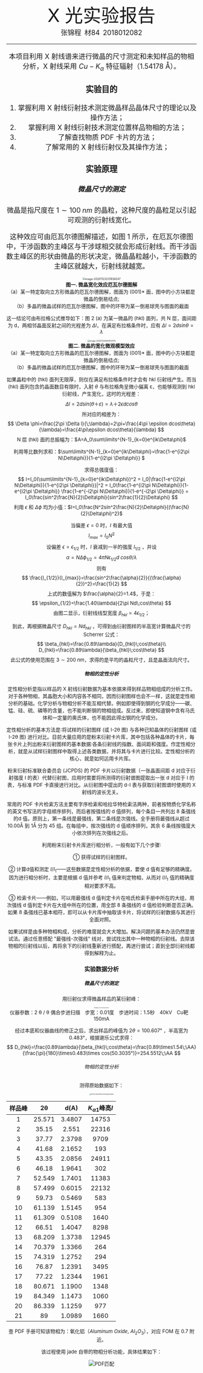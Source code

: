 <center><font size='7'>X 光实验报告<font/>



<center><font size='4'>张锦程&thinsp; 材84&thinsp; 2018012082<font/>




---

本项目利用 X 射线谱来进行微晶的尺寸测定和未知样品的物相分析，X 射线采用 $Cu-K_\alpha$ 特征辐射（1.54178 Å）。



### 实验目的

1. 掌握利用 X 射线衍射技术测定微晶样品晶体尺寸的理论以及操作方法；
2. 掌握利用 X 射线衍射技术测定位置样品物相的方法；
3. 了解查找物质 PDF 卡片的方法；
4. 了解常用的 X 射线衍射仪及其操作方法；



### 实验原理

##### 微晶尺寸的测定

微晶是指尺度在 $1\sim100\;nm$ 的晶粒，这种尺度的晶粒足以引起可观测的衍射线宽化。

这种效应可由厄瓦尔德图解描述，如图 1 所示，在厄瓦尔德图中，干涉函数的主峰区与干涉球相交就会形成衍射线。而干涉函数主峰区的形状由微晶的形状决定，微晶晶粒越小，干涉函数的主峰区就越大，衍射线就越宽。

<img src="X光实验报告-张锦程-2018012082.assets/image-20201123231938247.png" alt="image-20201123231938247" style="zoom:40%;" />

<center><font size='2'><b>图一. 微晶宽化效应厄瓦尔德图解</b><br>
  （a）某一特定取向立方形微晶的厄瓦尔德图解，图面为 (001)* 面，图中的小方块都是微晶的倒易结点;<br>
  （b）多晶的微晶试样的厄瓦尔德图解，图中的环带为某一倒易球壳与图面的截面<font/>



这一结论可由布拉格公式推导如下：图 2 (a) 为某一微晶的 (hkl) 面列，共 N 层，面间距为 d，两相邻晶面反射之间的光程差为 $\Delta l$，在满足布拉格条件时，应有 $\Delta l =2d sin\theta=\lambda$ 

<img src="X光实验报告-张锦程-2018012082.assets/image-20201124000933175.png" alt="image-20201124000933175" style="zoom:40%;" />

<center><font size='2'><b>图二. 微晶的宽化微观模型效应</b><br>
  （a）某一特定取向立方形微晶的厄瓦尔德图解，图面为 (001)* 面，图中的小方块都是微晶的倒易结点;<br>
  （b）多晶的微晶试样的厄瓦尔德图解，图中的环带为某一倒易球壳与图面的截面<font/>



如果晶粒中的 (hkl) 面列无限厚，则仅在满足布拉格条件时才会有 hkl 衍射线产生。而当 (hkl) 面列包含的晶面数目有限时，入射 $\theta$ 与布拉格角呈微小偏离 ε，也能够观测到 hkl  衍射线，产生宽化，这时的光程差：
$$
\Delta l= 2d sin(\theta＋ε)= λ＋2\epsilon d cos\theta
$$
所对应的相差为：
$$
\Delta \phi=\frac{2\pi \Delta l}{\;\lambda}=2\pi+\frac{4\pi \epsilon dcos\theta}{\lambda}=\frac{4\pi\epsilon dcos\theta}{\lambda}
$$
N 层 (hkl) 面的总振幅为：$A=A_0\sum\limits^{N-1}_{k=0}e^{ik\Delta\phi}$ 

利用等比数列求和：$\sum\limits^{N-1}_{k=0}e^{ik\Delta\phi}=\frac{1-e^{i2\pi N\Delta\phi}}{1-e^{i2\pi \Delta\phi}} $ 

求得总强度值： 
$$
I=I_0(\sum\limits^{N-1}_{k=0}e^{ik\Delta\phi})^2 = I_0|\frac{1-e^{i2\pi N\Delta\phi}}{1-e^{i2\pi \Delta\phi}}|^2 = I_0\frac{1-e^{i2\pi N\Delta\phi}}{1-e^{i2\pi \Delta\phi}}     \frac{1-e^{-i2\pi N\Delta\phi}}{1-e^{-i2\pi \Delta\phi}} = I_0\frac{sin^2\frac{N}{2}\Delta\phi}{sin^2\frac{1}{2}\Delta\phi}
$$
利用 $\epsilon$ 和 $\Delta\phi$ 均为小值：$I=I_0\frac{N^2sin^2\frac{N}{2}\Delta\phi}{(\frac{N}{2}\Delta\phi)^2}$ 

当偏差 $\epsilon=0$ 时，$I$ 有最大值 
$$
I_{max}=I_0N^2
$$
设偏差 $\epsilon=\epsilon_{1/2}$ 时，$I$ 衰减到一半的强度 $I_{1/2}$ ，并设
$$
\alpha=N\Delta\phi_{1/2}=4\pi N\epsilon_{1/2}d\;cos\theta/\lambda
$$
则有
$$
\frac{I_{1/2}}{I_{max}}=\frac{sin^2\frac{\alpha}{2}}{(\frac{\alpha}{2})^2}=\frac{1}{2}
$$
上式的数值解为 $\frac{\alpha}{2}=1.4$，于是：
$$
\epsilon_{1/2}=\frac{1.40\lambda}{2\pi Nd\;cos\theta}
$$
由图二显示，衍射线线型宽度 $\beta_{hkl}=4\epsilon_{1/2}$；

到此，再根据微晶尺寸 $D_{hkl}=Nd_{hkl}$ ，可得到由衍射图样的半高宽计算微晶尺寸的 Scherrer 公式：
$$
\beta_{hkl}=\frac{0.89\lambda}{D_{hkl}\;cos\theta}\\
D_{hkl}=\frac{0.89\lambda}{\beta_{hkl}\;cos\theta}
$$
此公式的使用范围在 $3\sim200\;nm$，求得的是平均的晶粒尺寸，且是晶面法向尺寸。



##### 物相的定性分析

定性相分析是指以样品的 X 射线衍射数据为基本依据来得到样品物相组成的分析工作。对于各种物相，其晶胞大小和内容各不相同，因而衍射图样也会不一样，这就是定性相分析的基础。化学分析与物相分析不能互相代替。例如即使得到钢的化学成分——碳、锰、硅、硫、磷等的含量，也不能判断钢的物相组成。反过来，即使知道钢中含有马氏体和一定量的奥氏体，也不能因此得出钢的化学成分。

定性相分析的基本方法是∶将试样的衍射图样 (或 I-2θ 图) 与各种已知晶体的衍射图样 (或 I-2θ 图) 进行对比。目前大量应用的是粉末衍射卡片库，其中包括各种晶体的卡片，每张卡片上列出粉末衍射图样的基本数据∶各条衍射线的指数、面间距和强度。作定性相分析，就是从试样衍射图样中取得上述各类数据，并将其与卡片进行比较。定性相分析的核心，就是如何运用卡片库。

粉末衍射标准联合委员会 (JCPDS) 的 PDF 卡片以衍射数据（一张晶面间距 d 对应于衍射强度 Ⅰ 的表）代替衍射图，应用时需要将所测得的衍射谱图提取出一张 d 对应于 Ⅰ 的表，与标准 PDF 卡直接进行对比。从衍射图中提出的 d-I 表与获取衍射图谱时使用的 X 射线的波长无关。

常用的 PDF 卡片检索方法主要有字序检索和哈拉华特检索法两种，前者按物质化学名称的英文书写法的字母顺序排列，而后者按强线的 d 值排列，每个条目一共列出 8 条强线的d 值。原则上，第一条线是最强线，第二条线是次强线。全手册将最强线从超过 10.00Å 到 1Å 分为 45 组。在每组中，按次强线的 d 值顺序排列，其余 6 条线按强度大小依次排列在次强线之后。

利用粉末衍射卡片库进行相分析，一般有如下几个步骤∶

① 获得试样的衍射图样。

② 计算d值和测定 $I/I_1$——这些数据是定性相分析的依据，要使 d 值有足够的精确度。因为进行相分析时，主要是根据 d 值并参考 $I/I_1$ 值来判定物相，从而对 $I/I_1$ 值的精确度相对要求不高。

③ 检索卡片——例如，可以用最强线 d 值判定卡片在哈氏检索手册中所在的大组，用次强线 d 值判定卡片在大组中所在的位置，用全部 8 条强线的 d 值检验判断是否正确。如果 8 条强线已基本相符，即可以从卡片库中抽取该卡片，将试样的衍射数据与其进行全面对照。

如果试样是由多种物相构成，分析的难度就会大大增加。解决问题的基本办法仍然是尝试法。通过任意搭配 "最强线-次强线" 线对，尝试找出其中一种物相的衍射线。去除该物相的衍射线以后，再将余下的衍射线重新进行搭配，再进行尝试；直到全部衍射线都得到解释为止。





### 实验数据分析

##### 微晶尺寸的测定

用衍射仪求得微晶样品的某衍射峰：

<img src="X光实验报告-张锦程-2018012082.assets/image-20201124003525310.png" alt="image-20201124003525310" style="zoom:21%;" />

<center><font size='2'>仪器参数：2 θ / θ 偶合步进扫描&emsp;步宽：0.01度&emsp;步进时间：1.5秒&emsp;40kV&emsp;Cu靶&emsp;150mA		<font/>



经过本底和仪器曲线的修正之后，求出样品的峰值为 $2\theta=100.607°$ ，半高宽为 $0.483°$，根据谢乐公式求得：
$$
D_{hkl}=\frac{0.89\lambda}{\beta_{hkl}\;cos\theta}=\frac{0.89\times1.54\;\AA}{\frac{\pi}{180}\times0.483\times cos(50.3035°)}=254.5512\;\AA
$$



###### 物相的定性分析

测得原始数据如下：

<img src="X光实验报告-张锦程-2018012082.assets/97543c3bb02660ce4102ad0ae5da56a.jpg" alt="97543c3bb02660ce4102ad0ae5da56a" style="zoom:25%;" />



| 样品峰 |   2θ   |  d(A)  | $K_{α1}$峰高$I$ |
| :----: | :----: | :----: | :-------------: |
|   1    | 25.571 | 3.4807 |      14753      |
|   2    | 35.15  | 2.551  |      22316      |
|   3    | 37.77  | 2.3798 |      9709       |
|   4    | 41.68  | 2.1652 |       193       |
|   5    | 43.35  | 2.0856 |      24911      |
|   6    | 46.18  | 1.9641 |       302       |
|   7    | 52.549 | 1.7401 |      11383      |
|   8    | 57.499 | 0.6015 |      22132      |
|   9    | 59.73  | 0.5469 |       583       |
|   10   | 61.139 | 1.5145 |       954       |
|   11   | 61.309 | 0.5108 |      1640       |
|   12   | 66.51  | 1.4047 |      8298       |
|   13   | 68.209 | 1.3738 |      12945      |
|   14   | 70.379 | 1.3366 |       264       |
|   15   | 74.319 | 1.2752 |       294       |
|   16   | 76.87  | 1.2391 |      3495       |
|   17   | 77.22  | 1.2344 |      1961       |
|   18   | 80.671 | 1.1900 |      1348       |
|   19   | 84.349 | 1.1473 |      1060       |
|   20   | 86.339 | 1.1259 |       977       |
|   21   |   89   | 1.0989 |      1660       |



查 PDF 手册可知该物相为：氧化铝（$Aluminum\ Oxide$, $Al_2O_3$），对应 FOM 在 0.7 附近。

该过程使用 jade 自带的物相分析功能，具体结果如下：

![PDF匹配](X光实验报告-张锦程-2018012082.assets/PDF匹配.png)